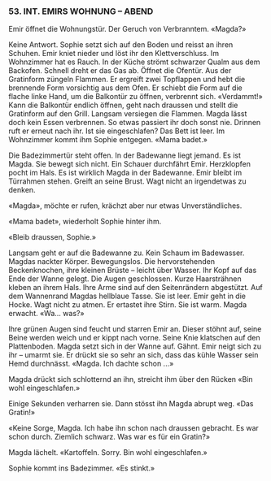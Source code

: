 ### 53. INT. EMIRS WOHNUNG – ABEND

Emir öffnet die Wohnungstür. Der Geruch von Verbranntem. «Magda?»

Keine Antwort. Sophie setzt sich auf den Boden und reisst an ihren Schuhen. Emir kniet nieder und löst ihr den Klettverschluss. Im Wohnzimmer hat es Rauch. In der Küche strömt schwarzer Qualm aus dem Backofen. Schnell dreht er das Gas ab. Öffnet die Ofentür. Aus der Gratinform züngeln Flammen. Er ergreift zwei Topflappen und hebt die brennende Form vorsichtig aus dem Ofen. Er schiebt die Form auf die flache linke Hand, um die Balkontür zu öffnen, verbrennt sich. «Verdammt!» Kann die Balkontür endlich öffnen, geht nach draussen und stellt die Gratinform auf den Grill. Langsam versiegen die Flammen. Magda lässt doch kein Essen verbrennen. So etwas passiert ihr doch sonst nie. Drinnen ruft er erneut nach ihr. Ist sie eingeschlafen? Das Bett ist leer. Im Wohnzimmer kommt ihm Sophie entgegen. «Mama badet.»

Die Badezimmertür steht offen. In der Badewanne liegt jemand. Es ist Magda. Sie bewegt sich nicht. Ein Schauer durchfährt Emir. Herzklopfen pocht im Hals. Es ist wirklich Magda in der Badewanne. Emir bleibt im Türrahmen stehen. Greift an seine Brust. Wagt nicht an irgendetwas zu denken.

«Magda», möchte er rufen, krächzt aber nur etwas Unverständliches.

«Mama badet», wiederholt Sophie hinter ihm.

«Bleib draussen, Sophie.» 

Langsam geht er auf die Badewanne zu. Kein Schaum im Badewasser. Magdas nackter Körper. Bewegungslos. Die hervorstehenden Beckenknochen, ihre kleinen Brüste – leicht über Wasser. Ihr Kopf auf das Ende der Wanne gelegt. Die Augen geschlossen. Kurze Haarsträhnen kleben an ihrem Hals. Ihre Arme sind auf den Seitenrändern abgestützt. Auf dem Wannenrand Magdas hellblaue Tasse. Sie ist leer. Emir geht in die Hocke. Wagt nicht zu atmen. Er ertastet ihre Stirn. Sie ist warm. Magda erwacht. «Wa... was?»

Ihre grünen Augen sind feucht und starren Emir an. Dieser stöhnt auf, seine Beine werden weich und er kippt nach vorne. Seine Knie klatschen auf den Plattenboden. Magda setzt sich in der Wanne auf. Gähnt. Emir neigt sich zu ihr – umarmt sie. Er drückt sie so sehr an sich, dass das kühle Wasser sein Hemd durchnässt. «Magda. Ich dachte schon ...»

Magda drückt sich schlotternd an ihn, streicht ihm über den Rücken «Bin wohl eingeschlafen.» 

Einige Sekunden verharren sie. Dann stösst ihn Magda abrupt weg. «Das Gratin!»

«Keine Sorge, Magda. Ich habe ihn schon nach draussen gebracht. Es war schon durch. Ziemlich schwarz. Was war es für ein Gratin?»

Magda lächelt. «Kartoffeln. Sorry. Bin wohl eingeschlafen.»

Sophie kommt ins Badezimmer. «Es stinkt.»
